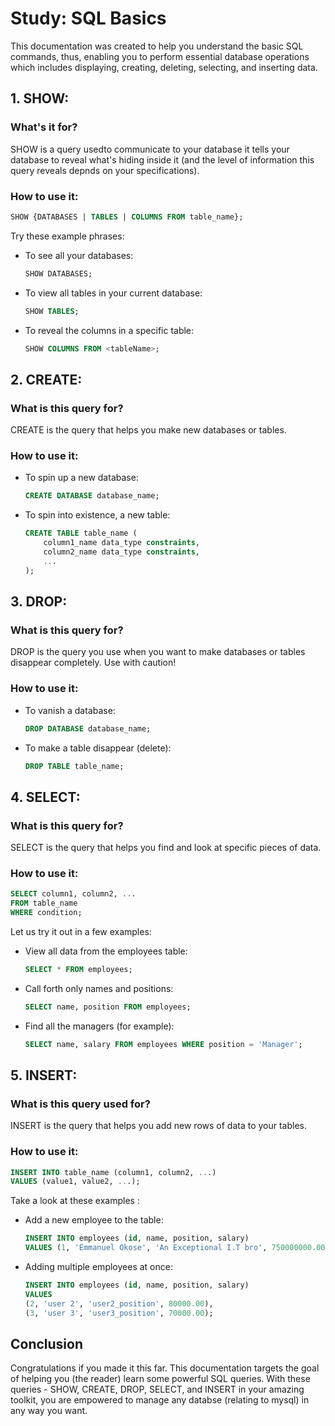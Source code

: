 # Study: SQL Basics


This documentation was created to help you understand the basic SQL commands, thus, enabling you to perform essential database operations which includes displaying, creating, deleting, selecting, and inserting data. 

## 1. SHOW:

### What's it for?
SHOW is a query usedto communicate to your database it tells your database to reveal what's hiding inside it (and the level of information this query reveals depnds on your specifications).

### How to use it:
```sql
SHOW {DATABASES | TABLES | COLUMNS FROM table_name};
```

Try these example phrases:
- To see all your databases:
  ```sql
  SHOW DATABASES;
  ```
- To view all tables in your current database:
  ```sql
  SHOW TABLES;
  ```
- To reveal the columns in a specific table:
  ```sql
  SHOW COLUMNS FROM <tableName>;
  ```

## 2. CREATE: 

### What is this query for?
CREATE is the query that helps you make new databases or tables.

### How to use it:
- To spin up a new database:
  ```sql
  CREATE DATABASE database_name;
  ```
- To spin into existence, a new table:
  ```sql
  CREATE TABLE table_name (
      column1_name data_type constraints,
      column2_name data_type constraints,
      ...
  );
  ```

## 3. DROP: 

### What is this query for?
DROP is the query you use when you want to make databases or tables disappear completely. Use with caution!

### How to use it:
- To vanish a database:
  ```sql
  DROP DATABASE database_name;
  ```
- To make a table disappear (delete):
  ```sql
  DROP TABLE table_name;
  ```


## 4. SELECT: 

### What is this query for?
SELECT is the query that helps you find and look at specific pieces of data.

### How to use it:
```sql
SELECT column1, column2, ...
FROM table_name
WHERE condition;
```

Let us try it out in a few examples:
- View all data from the employees table:
  ```sql
  SELECT * FROM employees;
  ```
- Call forth only names and positions:
  ```sql
  SELECT name, position FROM employees;
  ```
- Find all the managers (for example):
  ```sql
  SELECT name, salary FROM employees WHERE position = 'Manager';
  ```

## 5. INSERT: 
### What is this query used for?
INSERT is the query that helps you add new rows of data to your tables.

### How to use it:
```sql
INSERT INTO table_name (column1, column2, ...)
VALUES (value1, value2, ...);
```

Take a look at these examples :
- Add a new employee to the table:
  ```sql
  INSERT INTO employees (id, name, position, salary)
  VALUES (1, 'Emmanuel Okose', 'An Exceptional I.T bro', 750000000.00);
  ```
- Adding multiple employees at once:
  ```sql
  INSERT INTO employees (id, name, position, salary)
  VALUES
  (2, 'user 2', 'user2_position', 80000.00),
  (3, 'user 3', 'user3_position', 70000.00);
  ```

## Conclusion

Congratulations if you made it this far.
This documentation targets the goal of helping you (the reader) learn some powerful SQL queries. With these queries - SHOW, CREATE, DROP, SELECT, and INSERT in your amazing toolkit, you are empowered to manage any databse (relating to mysql) in any way you want.


